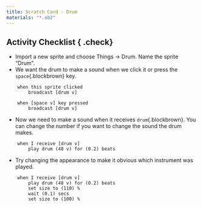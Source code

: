 ```yaml
---
title: Scratch Card - Drum
materials: "*.sb2"
---
```


## Activity Checklist { .check}

+ Import a new sprite and choose Things -> Drum. Name the sprite “Drum”.
+ We want the drum to make a sound when we click it or press the `space`{.blockbrown} key.
```blocks
    when this sprite clicked
        broadcast [drum v]

    when [space v] key pressed
        broadcast [drum v]
```

+ Now we need to make a sound when it receives `drum`{.blockbrown}. You can change the number if you want to change the sound the drum makes.
```blocks
    when I receive [drum v]
        play drum (48 v) for (0.2) beats
```

+ Try changing the appearance to make it obvious which instrument was played.
```blocks
    when I receive [drum v]
        play drum (48 v) for (0.2) beats
        set size to (110) %
        wait (0.1) secs
        set size to (100) %
```
